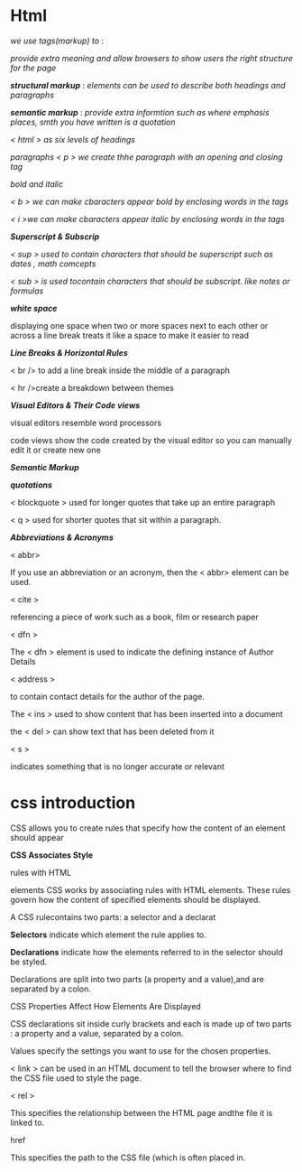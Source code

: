 # Html
*we use tags(markup) to* :

*provide extra meaning and allow browsers to show users the right structure for the page*

***structural markup*** : *elements can be used to describe both headings and paragraphs*

***semantic markup*** : *provide extra informtion such as where emphasis places, smth you have written is a quotation*

*< html > as six levels of headings*

*paragraphs < p > we create thhe paragraph with an opening and closing tag*

*bold and italic*

*< b > we can make cbaracters appear bold by enclosing words in the tags*

*< i >we can make cbaracters appear italic by enclosing words in the tags*

***Superscript & Subscrip***

*< sup > used to contain characters that should be superscript such as dates , math comcepts*

*< sub > is used tocontain characters that should be subscript. like notes or formulas*

***white space***

displaying one space when two or more spaces next to each other or across a line break treats it like a space to make it easier to read

***Line Breaks & Horizontal Rules***

< br /> to add a line break inside the middle of a paragraph

< hr />create a breakdown between themes

***Visual Editors & Their Code views***

visual editors resemble word processors

code views show the code created by the visual editor so you can manually edit it or create new one

***Semantic Markup***

***quotations***

< blockquote > used for longer quotes that take up an entire paragraph

< q > used for shorter quotes that sit within a paragraph.

***Abbreviations & Acronyms***

< abbr> 

If you use an abbreviation or
an acronym, then the < abbr>
element can be used. 

< cite >

referencing a
piece of work such as a book,
film or research paper

< dfn >

The < dfn > element is used to
indicate the defining instance of
Author Details

< address >

to contain
contact details for the author of 
the page.


The < ins >  used
to show content that has been
inserted into a document
 
the < del >  can show text
that has been deleted from it

< s >

indicates something that is no longer
accurate or relevant 

# css introduction

CSS allows you to create rules that specify how the content of
an element should appear

**CSS Associates Style**

rules with HTML

elements CSS works by associating rules with HTML elements. These rules govern how the content of specified elements should be displayed. 

A CSS rulecontains two parts: a selector and a declarat

**Selectors** indicate which element the rule applies to.

**Declarations** indicate how the elements referred to in the selector should be styled.

Declarations are split into two parts (a property and a value),and are separated by a colon.

CSS Properties Affect How Elements Are Displayed

CSS declarations sit inside curly brackets and each is made up of two parts : 
a property and a value, separated by a colon.

Values specify the settings you want to use for the chosen properties. 

< link > can be used in an HTML document to tell the browser where to find the CSS file used to style the page. 

< rel >

This specifies the relationship between the HTML page andthe file it is linked to. 

href

This specifies the path to the CSS file (which is often placed in.




